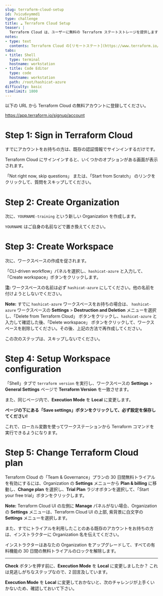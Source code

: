 ```yaml
---
slug: terraform-cloud-setup
id: 7vicu6vymmd1
type: challenge
title: ☁️ Terraform Cloud Setup
teaser: |
  Terraform Cloud は、ユーザーに無料の Terraform ステートストレージを提供します。Terraform Cloud にリモートで保存することで、ステートファイルを暗号化し、セキュアに保護します。
notes:
- type: text
  contents: Terraform Cloud の[リモートステート](https://www.terraform.io/cloud-docs/workspaces/state)は、すべてのユーザーが無料で利用できます。
tabs:
- title: Shell
  type: terminal
  hostname: workstation
- title: Code Editor
  type: code
  hostname: workstation
  path: /root/hashicat-azure
difficulty: basic
timelimit: 1800
---
```

以下の URL から Terraform Cloud の無料アカウントに登録してください。

https://app.terraform.io/signup/account

Step 1: Sign in Terraform Cloud
=============================

すでにアカウントをお持ちの方は、既存の認証情報でサインインするだけです。

Terraform Cloud にサインインすると、いくつかのオプションがある画面が表示されます。

「Not right now, skip questions」 または、「Start from Scratch」 のリンクをクリックして、質問をスキップしてください。

Step 2: Create Organization
=============================

次に、`YOURNAME-training` という新しい Organization を作成します。

`YOURNAME` はご自身の名前などで置き換えてください。

Step 3: Create Workspace
=============================

次に、ワークスペースの作成を促されます。

「CLI-driven workflow」パネルを選択し、`hashicat-azure` と入力して、「Create workspace」ボタンをクリックします。

**注:** ワークスペースの名前は必ず `hashicat-azure` にしてください。他の名前を付けようとしないでください。

**Note:** すでに `hashicat-azure` ワークスペースをお持ちの場合は、 `hashicat-azure` ワークスペースの **Settings** > **Destruction and Deletion** メニューを選択し、「Delete from Terraform Cloud」 ボタンをクリックし、`hashicat-azure` と入力して確認した後、「Delete workspace」 ボタンをクリックして、ワークスペースを削除してください。その後、上記の方法で再作成してください。

この次のステップは、スキップしないでください。

Step 4: Setup Workspace configuration
=============================

「Shell」タブで `terraform version` を実行し、ワークスペースの **Settings** > **General Settings** ページで **Terraform Version** を一致させます。

また、同じページ内で、**Execution Mode** を **Local** に変更します。

**ページの下にある「Save settings」ボタンをクリックして、必ず設定を保存してください!**

これで、ローカル変数を使ってワークステーションから Terraform コマンドを実行できるようになります。

Step 5: Change Terraform Cloud plan
=============================

Terraform Cloud の「Team & Governance」プランの 30 日間無料トライアルを有効にするには、Organization の **Settings** メニューから **Plan & billing** に移動し、**Change plan** を選択し、**Trial Plan** ラジオボタンを選択して、「Start your free trial」ボタンをクリックします。

**Note:** Terraform Cloud UI の左側に **Manage** パネルがない場合、Organization の **Settings** メニューは、Terraform Cloud UI の上部, 紫背景に白文字の **Settings** メニューを選択します。

また、すでにトライアルを利用したことのある既存のアカウントをお持ちの方は、インストラクターに Organization 名を伝えてください。

インストラクターはあなたの Organization をアップグレードして、すべての有料機能の 30 日間の無料トライアルのロックを解除します。

---

**Check** ボタンを押す前に、**Execution Mode** を **Local** に変更しましたか？ これは見逃しがちなステップなので、2 回言及しています。

**Execution Mode** を **Local** に変更しておかないと、次のチャレンジが上手くいかないため、確認しておいて下さい。